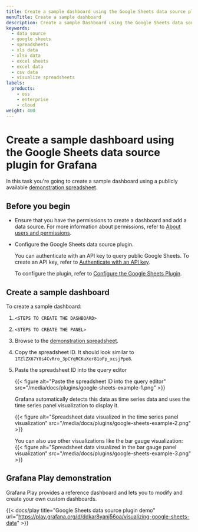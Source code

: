 ```yaml
---
title: Create a sample dashboard using the Google Sheets data source plugin for Grafana
menuTitle: Create a sample dashboard
description: Create a sample Dashboard using the Google Sheets data source plugin to visualize Google Spreadsheets data in Grafana.
keywords:
  - data source
  - google sheets
  - spreadsheets
  - xls data
  - xlsx data
  - excel sheets
  - excel data
  - csv data
  - visualize spreadsheets
labels:
  products:
    - oss
    - enterprise
    - cloud
weight: 400
---
```


# Create a sample dashboard using the Google Sheets data source plugin for Grafana

In this task you're going to create a sample dashboard using a publicly available [demonstration spreadsheet](https://docs.google.com/spreadsheets/d/1TZlZX67Y0s4CvRro_3pCYqRCKuXer81oFp_xcsjPpe8/edit?usp=sharing).

## Before you begin

- Ensure that you have the permissions to create a dashboard and add a data source.
  For more information about permissions, refer to [About users and permissions](https://grafana.com/docs/grafana/latest/administration/roles-and-permissions/).
- Configure the Google Sheets data source plugin.

  You can authenticate with an API key to query public Google Sheets.
  To create an API key, refer to [Authenticate with an API key](../setup/authenticate/#authenticate-with-an-api-key).

  To configure the plugin, refer to [Configure the Google Sheets Plugin](../setup/configure/).

## Create a sample dashboard

To create a sample dashboard:

1. `<STEPS TO CREATE THE DASHBOARD>`
1. `<STEPS TO CREATE THE PANEL>`
1. Browse to the [demonstration spreadsheet](https://docs.google.com/spreadsheets/d/1TZlZX67Y0s4CvRro_3pCYqRCKuXer81oFp_xcsjPpe8/edit?usp=sharing).
1. Copy the spreadsheet ID. It should look similar to `1TZlZX67Y0s4CvRro_3pCYqRCKuXer81oFp_xcsjPpe8`.

1. Paste the spreadsheet ID into the query editor

   {{< figure alt="Paste the spreadsheet ID into the query editor" src="/media/docs/plugins/google-sheets-example-1.png" >}}

   Grafana automatically detects this data as time series data and uses the time series panel visualization to display it.

   {{< figure alt="Spreadsheet data visualized in the time series panel visualization" src="/media/docs/plugins/google-sheets-example-2.png" >}}

   You can also use other visualizations like the bar gauge visualization:
   {{< figure alt="Spreadsheet data visualized in the bar gauge panel visualization" src="/media/docs/plugins/google-sheets-example-3.png" >}}

## Grafana Play demonstration

Grafana Play provides a reference dashboard and lets you to modify and create your own custom dashboards.

{{< docs/play title="Google Sheets data source plugin demo" url="https://play.grafana.org/d/ddkar8yanj56oa/visualizing-google-sheets-data" >}}

<!-- cSpell:ignore xcsj -->
